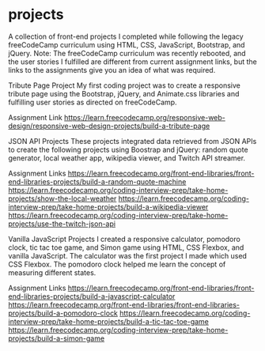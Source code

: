 # projects

A collection of front-end projects I completed while following the legacy freeCodeCamp curriculum using HTML, CSS, JavaScript, Bootstrap, and jQuery. Note: The freeCodeCamp curriculum was recently rebooted, and the user stories I fulfilled are different from current assignment links, but the links to the assignments give you an idea of what was required.

Tribute Page Project
My first coding project was to create a responsive tribute page using the Bootstrap, jQuery, and Animate.css libraries and fulfilling user stories as directed on freeCodeCamp. 

Assignment Link
https://learn.freecodecamp.org/responsive-web-design/responsive-web-design-projects/build-a-tribute-page


JSON API Projects
These projects integrated data retrieved from JSON APIs to create the following projects using Boostrap and jQuery: random quote generator, local weather app, wikipedia viewer, and Twitch API streamer.

Assignment Links
https://learn.freecodecamp.org/front-end-libraries/front-end-libraries-projects/build-a-random-quote-machine
https://learn.freecodecamp.org/coding-interview-prep/take-home-projects/show-the-local-weather
https://learn.freecodecamp.org/coding-interview-prep/take-home-projects/build-a-wikipedia-viewer
https://learn.freecodecamp.org/coding-interview-prep/take-home-projects/use-the-twitch-json-api

Vanilla JavaScript Projects
I created a responsive calculator, pomodoro clock, tic tac toe game, and Simon game using HTML, CSS Flexbox, and vanilla JavaScript. The calculator was the first project I made which used CSS Flexbox. The pomodoro clock helped me learn the concept of measuring different states. 

Assignment Links
https://learn.freecodecamp.org/front-end-libraries/front-end-libraries-projects/build-a-javascript-calculator
https://learn.freecodecamp.org/front-end-libraries/front-end-libraries-projects/build-a-pomodoro-clock
https://learn.freecodecamp.org/coding-interview-prep/take-home-projects/build-a-tic-tac-toe-game
https://learn.freecodecamp.org/coding-interview-prep/take-home-projects/build-a-simon-game 





